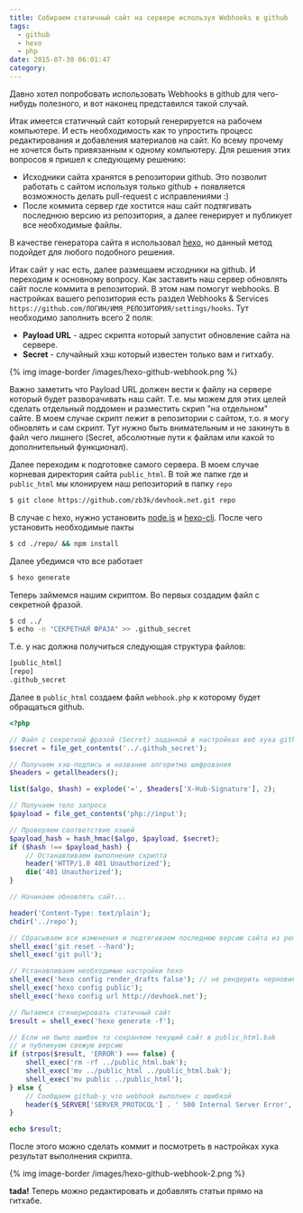 ```yaml
---
title: Собираем статичный сайт на сервере используя Webhooks в github
tags:
  - github
  - hexo
  - php
date: 2015-07-30 06:01:47
category:
---
```


Давно хотел попробовать использовать Webhooks в github для чего-нибудь полезного, и вот наконец представился такой случай.

Итак имеется статичный сайт который генерируется на рабочем компьютере. И есть необходимость как то упростить процесс редактирования и добавления материалов на сайт. Ко всему прочему не хочется быть привязанным к одному компьютеру. Для решения этих вопросов я пришел к следующему решению:

<!-- more -->

- Исходники сайта хранятся в репозитории github. Это позволит работать с сайтом используя только github + появляется возможность делать pull-request с исправлениями :)
- После коммита сервер где хостится наш сайт подтягивать последнюю версию из репозитория, а далее генерирует и публикует все необходимые файлы.


В качестве генератора сайта я использовал [hexo](https://hexo.io/), но данный метод подойдет для любого подобного решения.

Итак сайт у нас есть, далее размещаем исходники на github. И переходим к основному вопросу. Как заставить наш сервер обновлять сайт после коммита в репозиторий. В этом нам помогут webhooks. В настройках вашего репозитория есть раздел Webhooks & Services `https://github.com/ЛОГИН/ИМЯ_РЕПОЗИТОРИЯ/settings/hooks`. Тут необходимо заполнить всего 2 поля:

- **Payload URL** - адрес скрипта который запустит обновление сайта на сервере.
- **Secret** - случайный хэш который известен только вам и гитхабу.

{% img image-border /images/hexo-github-webhook.png %}

Важно заметить что Payload URL должен вести к файлу на сервере который будет разворачивать наш сайт. Т.е. мы можем для этих целей сделать отдельный поддомен и разместить скрип "на отдельном" сайте. В моем случае скрипт лежит в репозитории с сайтом, т.о. я могу обновлять и сам скрипт. Тут нужно быть внимательным и не закинуть в файл чего лишнего (Secret, абсолютные пути к файлам или какой то дополнительный функционал).

Далее переходим к подготовке самого сервера. В моем случае корневая директория сайта `public_html`. В той же папке где и `public_html` мы клонируем наш репозиторий в папку `repo`

``` bash
$ git clone https://github.com/zb3k/devhook.net.git repo
```

В случае с hexo, нужно установить [node.js](http://nodejs.org) и [hexo-cli](https://hexo.io/). После чего установить необходимые пакты

``` bash
$ cd ./repo/ && npm install
```

Далее убедимся что все работает

``` bash
$ hexo generate
```

Теперь займемся нашим скриптом. Во первых создадим файл с секретной фразой.

``` bash
$ cd ../
$ echo -n "СЕКРЕТНАЯ ФРАЗА" >> .github_secret
```

Т.е. у нас должна получиться следующая структура файлов:

``` bash
[public_html]
[repo]
.github_secret
```

Далее в `public_html` создаем файл `webhook.php` к которому будет обращаться github.

``` php
<?php

// Файл с секретной фразой (Secret) заданной в настройках веб хука github
$secret = file_get_contents('../.github_secret');

// Получаем хэш-подпись и название алгоритма шифрования
$headers = getallheaders();

list($algo, $hash) = explode('=', $headers['X-Hub-Signature'], 2);

// Получаем тело запроса
$payload = file_get_contents('php://input');

// Проверяем соответствие хэшей
$payload_hash = hash_hmac($algo, $payload, $secret);
if ($hash !== $payload_hash) {
    // Останавливаем выполнение скрипта
    header('HTTP/1.0 401 Unauthorized');
    die('401 Unauthorized');
}

// Начинаем обновлять сайт...

header('Content-Type: text/plain');
chdir('../repo');

// Сбрасываем все изменения и подтягиваем последнюю версию сайта из репозитория
shell_exec('git reset --hard');
shell_exec('git pull');

// Устанавливаем необходимые настройки hexo
shell_exec('hexo config render_drafts false'); // не рендерить черновики
shell_exec('hexo config public');
shell_exec('hexo config url http://devhook.net');

// Пытаемся сгенерировать статичный сайт
$result = shell_exec('hexo generate -f');

// Если не было ошибок то сохраняем текущий сайт в public_html.bak
// и публикуем свежую версию
if (strpos($result, 'ERROR') === false) {
    shell_exec('rm -rf ../public_html.bak');
    shell_exec('mv ../public_html ../public_html.bak');
    shell_exec('mv public ../public_html');
} else {
    // Сообщаем githab-у что webhook выполнен с ошибкой
    header($_SERVER['SERVER_PROTOCOL'] . ' 500 Internal Server Error', true, 500);
}

echo $result;

```

После этого можно сделать коммит и посмотреть в настройках хука результат выполнения скрипта.

{% img image-border /images/hexo-github-webhook-2.png %}

**tada!** Теперь можно редактировать и добавлять статьи прямо на гитхабе.